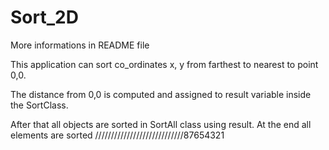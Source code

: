 # Sort_2D
More informations in README file


This application can sort co_ordinates x, y from farthest to nearest
to point 0,0. 

The distance from 0,0 is computed and assigned to 
result variable inside the SortClass.

After that all objects are sorted in SortAll class using result.
At the end all elements are sorted ////////////////////////////87654321
